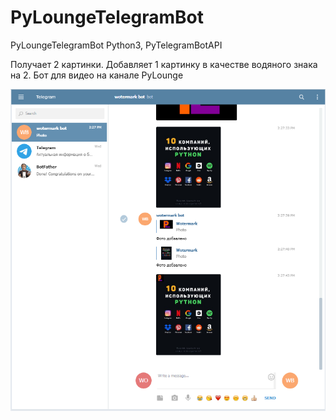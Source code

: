 # PyLoungeTelegramBot
PyLoungeTelegramBot Python3, PyTelegramBotAPI

Получает 2 картинки. Добавляет 1 картинку в качестве водяного знака на 2. Бот для видео на канале PyLounge

![](https://github.com/Peopl3s/PyLoungeTelegramBot/blob/master/exmpl.PNG)

